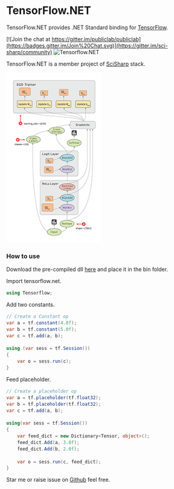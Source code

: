 # TensorFlow.NET
TensorFlow.NET provides .NET Standard binding for [TensorFlow](https://www.tensorflow.org/).

[![Join the chat at https://gitter.im/publiclab/publiclab](https://badges.gitter.im/Join%20Chat.svg)](https://gitter.im/sci-sharp/community)
![Tensorflow.NET](https://ci.appveyor.com/api/projects/status/tensorflow-net-p7kmsjyo10ey?svg=true)

TensorFlow.NET is a member project of [SciSharp](https://github.com/SciSharp) stack.

![tensors_flowing](docs/assets/tensors_flowing.gif)

### How to use
Download the pre-compiled dll [here](tensorflowlib) and place it in the bin folder.

Import tensorflow.net.
```cs
using Tensorflow;
```

Add two constants.
```cs
// Create a Constant op
var a = tf.constant(4.0f);
var b = tf.constant(5.0f);
var c = tf.add(a, b);

using (var sess = tf.Session())
{
    var o = sess.run(c);
}
```

Feed placeholder.
```cs
// Create a placeholder op
var a = tf.placeholder(tf.float32);
var b = tf.placeholder(tf.float32);
var c = tf.add(a, b);

using(var sess = tf.Session())
{
    var feed_dict = new Dictionary<Tensor, object>();
    feed_dict.Add(a, 3.0f);
    feed_dict.Add(b, 2.0f);

    var o = sess.run(c, feed_dict);
}
```

Star me or raise issue on [Github](https://github.com/SciSharp/TensorFlow.NET) feel free.
